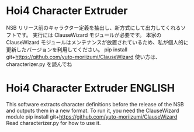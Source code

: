 # Hoi4 Character Extruder

NSB リリース前のキャラクター定義を抽出し、新方式にして出力してくれるソフトです。
実行には ClauseWizard モジュールが必要です。
本家の ClauseWizard モジュールはメンテナンスが放置されているため、私が個人的に更新したバージョンを利用してください。
pip install git+https://github.com/yuto-moriizumi/ClauseWizard
使い方は、characterizer.py を読んでね

# Hoi4 Character Extruder ENGLISH

This software extracts character definitions before the release of the NSB and outputs them in a new format. To run it, you need the ClauseWizard module
pip install git+https://github.com/yuto-moriizumi/ClauseWizard
Read characterizer.py for how to use it.
